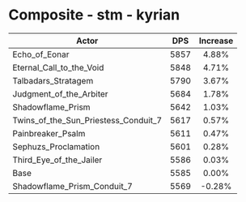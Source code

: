 # Composite - stm - kyrian
| Actor | DPS | Increase |
|---|:---:|:---:|
|Echo_of_Eonar|5857|4.88%|
|Eternal_Call_to_the_Void|5848|4.71%|
|Talbadars_Stratagem|5790|3.67%|
|Judgment_of_the_Arbiter|5684|1.78%|
|Shadowflame_Prism|5642|1.03%|
|Twins_of_the_Sun_Priestess_Conduit_7|5617|0.57%|
|Painbreaker_Psalm|5611|0.47%|
|Sephuzs_Proclamation|5601|0.28%|
|Third_Eye_of_the_Jailer|5586|0.03%|
|Base|5585|0.00%|
|Shadowflame_Prism_Conduit_7|5569|-0.28%|
